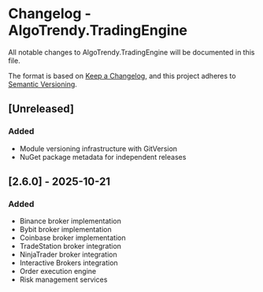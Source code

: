 # Changelog - AlgoTrendy.TradingEngine

All notable changes to AlgoTrendy.TradingEngine will be documented in this file.

The format is based on [Keep a Changelog](https://keepachangelog.com/en/1.0.0/),
and this project adheres to [Semantic Versioning](https://semver.org/spec/v2.0.0.html).

## [Unreleased]

### Added
- Module versioning infrastructure with GitVersion
- NuGet package metadata for independent releases

## [2.6.0] - 2025-10-21

### Added
- Binance broker implementation
- Bybit broker implementation
- Coinbase broker implementation
- TradeStation broker integration
- NinjaTrader broker integration
- Interactive Brokers integration
- Order execution engine
- Risk management services
